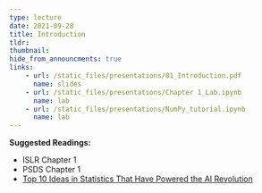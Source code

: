 ```yaml
---
type: lecture
date: 2021-09-28
title: Introduction
tldr: 
thumbnail: 
hide_from_announcments: true
links: 
    - url: /static_files/presentations/01_Introduction.pdf
      name: slides
    - url: /static_files/presentations/Chapter 1_Lab.ipynb
      name: lab
    - url: /static_files/presentations/NumPy_tutorial.ipynb
      name: lab
---
```

**Suggested Readings:**
- ISLR Chapter 1
- PSDS Chapter 1
- [Top 10 Ideas in Statistics That Have Powered the AI Revolution](https://statmodeling.stat.columbia.edu/2021/07/07/top-10-ideas-in-statistics-that-have-powered-the-ai-revolution/)
